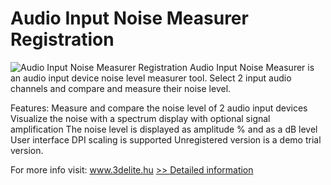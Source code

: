 # Audio Input Noise Measurer Registration
![Audio Input Noise Measurer Registration](https://mycommerce.akamaized.net/api/pimages/P300805105/BIG/300805105.PNG)
Audio Input Noise Measurer is an audio input device noise level measurer tool. Select 2 input audio channels and compare and measure their noise level.

Features:
Measure and compare the noise level of 2 audio input devices
Visualize the noise with a spectrum display with optional signal amplification
The noise level is displayed as amplitude % and as a dB level
User interface DPI scaling is supported
Unregistered version is a demo trial version.

For more info visit: www.3delite.hu
[>> Detailed information](https://secure.shareit.com/shareit/product.html?productid=300805105&affiliateid=200057808)